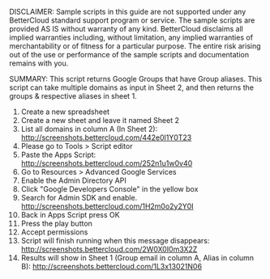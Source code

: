 DISCLAIMER: Sample scripts in this guide are not supported under any BetterCloud standard support program or service. The sample scripts are provided AS IS without warranty of any kind. BetterCloud disclaims all implied warranties including, without limitation, any implied warranties of merchantability or of fitness for a particular purpose. The entire risk arising out of the use or performance of the sample scripts and documentation remains with you.

SUMMARY: This script returns Google Groups that have Group aliases. This script can take multiple domains as input in Sheet 2, and then returns the groups & respective aliases in sheet 1.

1) Create a new spreadsheet
2) Create a new sheet and leave it named Sheet 2
3) List all domains in column A (In Sheet 2): http://screenshots.bettercloud.com/442e0l1Y0T23
4) Please go to Tools > Script editor
5) Paste the Apps Script: http://screenshots.bettercloud.com/252n1u1w0v40
6) Go to Resources > Advanced Google Services
7) Enable the Admin Directory API
8) Click "Google Developers Console" in the yellow box
9) Search for Admin SDK and enable. http://screenshots.bettercloud.com/1H2m0o2y2Y0I
10) Back in Apps Script press OK
11) Press the play button
12) Accept permissions
13) Script will finish running when this message disappears: http://screenshots.bettercloud.com/2W0X0I0m3X2Z
14) Results will show in Sheet 1 (Group email in column A, Alias in column B): http://screenshots.bettercloud.com/1L3x13021N06
